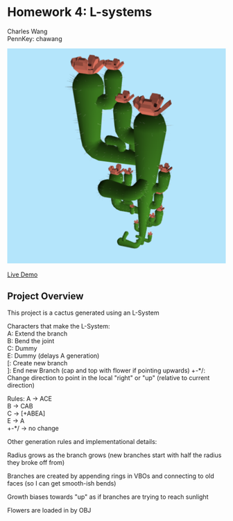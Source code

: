 # Homework 4: L-systems
Charles Wang\
PennKey: chawang

![](img/cactus_example.png)

[Live Demo](charlesliwang.github.io/homework-4-l-systems-charlesliwang)

## Project Overview

This project is a cactus generated using an L-System

Characters that make the L-System:\
A: Extend the branch\
B: Bend the joint\
C: Dummy\
E: Dummy (delays A generation)\
[: Create new branch\
]: End new Branch (cap and top with flower if pointing upwards)
+-*/: Change direction to point in the local "right" or "up" (relative to current direction)

Rules:
A -> ACE\
B -> CAB\
C -> [+ABEA]\
E -> A\
+-*/ -> no change

Other generation rules and implementational details:

Radius grows as the branch grows (new branches start with half the radius they broke off from)

Branches are created by appending rings in VBOs and connecting to old faces (so I can get smooth-ish bends)

Growth biases towards "up" as if branches are trying to reach sunlight

Flowers are loaded in by OBJ

 
